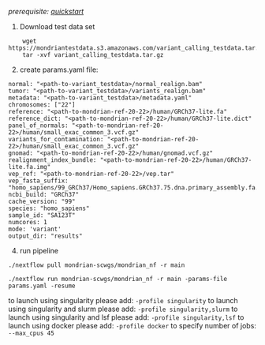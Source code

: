 *prerequisite: [quickstart](README.md)*

1. Download test data set

```
    wget https://mondriantestdata.s3.amazonaws.com/variant_calling_testdata.tar.gz
    tar -xvf variant_calling_testdata.tar.gz
```


2. create params.yaml file:

```
normal: "<path-to-variant_testdata>/normal_realign.bam"
tumor: "<path-to-variant_testdata>/variants_realign.bam"
metadata: "<path-to-variant_testdata>/metadata.yaml"
chromosomes: ["22"]
reference: "<path-to-mondrian-ref-20-22>/human/GRCh37-lite.fa"
reference_dict: "<path-to-mondrian-ref-20-22>/human/GRCh37-lite.dict"
panel_of_normals: "<path-to-mondrian-ref-20-22>/human/small_exac_common_3.vcf.gz"
variants_for_contamination: "<path-to-mondrian-ref-20-22>/human/small_exac_common_3.vcf.gz"
gnomad: "<path-to-mondrian-ref-20-22>/human/gnomad.vcf.gz"
realignment_index_bundle: "<path-to-mondrian-ref-20-22>/human/GRCh37-lite.fa.img"
vep_ref: "<path-to-mondrian-ref-20-22>/vep.tar"
vep_fasta_suffix: "homo_sapiens/99_GRCh37/Homo_sapiens.GRCh37.75.dna.primary_assembly.fa.gz"
ncbi_build: "GRCh37"
cache_version: "99"
species: "homo_sapiens"
sample_id: "SA123T"
numcores: 1
mode: 'variant'
output_dir: "results"
```

4. run pipeline
```
./nextflow pull mondrian-scwgs/mondrian_nf -r main

./nextflow run mondrian-scwgs/mondrian_nf -r main -params-file params.yaml -resume
```

to launch using singularity please add: `-profile singularity`
to launch using singularity and slurm please add: `-profile singularity,slurm`
to launch using singularity and lsf please add: `-profile singularity,lsf`
to launch using docker please add: `-profile docker`
to specify number of jobs: `--max_cpus 45`
